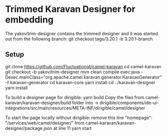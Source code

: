 # Trimmed Karavan Designer for embedding 
The yakov/trim-designer contains the trimmed designer and it was started out from the following branch:
git checkout tags/3.20.1 -b 3.20.1-branch

## Setup
git clone https://github.com/Fluctuationqt/camel-karavan
cd camel-karavan
git checkout -b yakov/trim-designer
mvn clean compile exec:java -Dexec.mainClass="org.apache.camel.karavan.generator.KaravanGenerator" -f karavan-generator
cd karavan-core
yarn install
cd ../karavan-designer
yarn install

To build a designer page for dirigible:
yarn build 
Copy the files from camel-karavan/karavan-designer/build folder into →
dirigible/components/ide-ui-integrations/src/main/resources/META-INF/dirigible/camel/designer

To start the page locally without dirigible:
remove this line  "homepage": "/services/web/camel/designer/” from  camel-karavan/karavan-designer/package.json at line 11
yarn start
